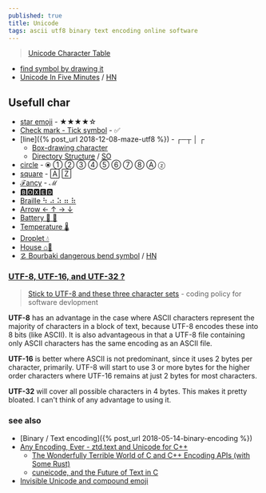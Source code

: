 ```yaml
---
published: true
title: Unicode
tags: ascii utf8 binary text encoding online software
---
```

> [Unicode Character Table](https://unicode-table.com/en/#basic-latin)

- [find symbol by drawing it](https://tell.wtf/)
- [Unicode In Five Minutes](https://richardjharris.github.io/unicode-in-five-minutes.html) / [HN](https://news.ycombinator.com/item?id=24157201)

## Usefull char
- [star emoji](https://fsymbols.com/signs/stars/) - ★★★★☆
- [Check mark - Tick symbol](https://fsymbols.com/signs/tick/) - ✅
- [line]({% post_url 2018-12-08-maze-utf8 %}) - ┌─┬ │ ┌ 
	- [Box-drawing character](https://en.wikipedia.org/wiki/Box-drawing_character)
	- [Directory Structure](https://jekyllrb.com/docs/structure/) / [SO](https://stackoverflow.com/questions/19699059/representing-directory-file-structure-in-markdown-syntax)
- [circle](https://symbl.cc/en/search/?q=plain+circle) - ⦿ ① ② ③ ④ ⑤ ⑥ ⑦ ⑧ Ⓐ ⓩ
- [square](https://symbl.cc/en/collections/fancy-letters/) - 🄰 🅉
- [ℱancy](https://symbl.cc/en/collections/fancy-letters/) - ℳ
- [🅱🅾🆇🅴🅳](https://yaytext.com/square-text/)
- [Braille ⠳ ⠴ ⠵ ⠶ ⠷ ](http://xahlee.info/comp/unicode_braille.html)
- [Arrow ← ↑ → ↓ ](https://unicode-table.com/en/blocks/arrows/)
- [Battery 🔋 🪫](https://emojipedia.org/search/?q=battery)
- [Temperature 🌡](https://www.compart.com/en/unicode/U+1F321)
- [Droplet 💧](https://www.compart.com/en/unicode/U+1F4A7)
- [House ⌂🏡](https://www.compart.com/en/unicode/search?q=house#characters)
- [☡ Bourbaki dangerous bend symbol](https://en.wikipedia.org/wiki/Bourbaki_dangerous_bend_symbol) / [HN](https://news.ycombinator.com/item?id=38809728)



### [UTF-8, UTF-16, and UTF-32 ?](https://stackoverflow.com/questions/496321/utf-8-utf-16-and-utf-32)

> [Stick to UTF-8 and these three character sets](http://www.ilikebigbits.com/2016_10_12_character_sets.html) - coding policy for software devlopment

**UTF-8** has an advantage in the case where ASCII characters represent the majority of characters in a block of text, because UTF-8 encodes these into 8 bits (like ASCII). It is also advantageous in that a UTF-8 file containing only ASCII characters has the same encoding as an ASCII file.

**UTF-16** is better where ASCII is not predominant, since it uses 2 bytes per character, primarily. UTF-8 will start to use 3 or more bytes for the higher order characters where UTF-16 remains at just 2 bytes for most characters.

**UTF-32** will cover all possible characters in 4 bytes. This makes it pretty bloated. I can't think of any advantage to using it.


### see also
- [Binary / Text encoding]({% post_url 2018-05-14-binary-encoding %})
- [Any Encoding, Ever - ztd.text and Unicode for C++](https://thephd.dev/any-encoding-ever-ztd-text-unicode-cpp)
	- [The Wonderfully Terrible World of C and C++ Encoding APIs (with Some Rust)](https://thephd.dev/the-c-c++-rust-string-text-encoding-api-landscape)
	- [cuneicode, and the Future of Text in C](https://thephd.dev/cuneicode-and-the-future-of-text-in-c)
- [Invisible Unicode and compound emoji ](https://eclecticlight.co/2024/03/30/invisible-unicode-and-compound-emoji/)
